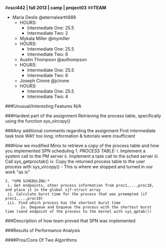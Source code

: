#**csci442 | fall 2013 | camp | project03**
##**TEAM**

- Maria Deslis @eternalearth888
	* HOURS:
		+ Intermediate One: 25.5
		+ Intermediate Two: 2
	- Mykala Miller @mymiller
	* HOURS:
		+ Intermediate One: 25.5
		+ Intermediate Two: 6
	- Austin Thompson @authompson
	* HOURS:
		+ Intermediate One: 25.5
		+ Intermediate Two: 6
	- Joseph Cirone @jcirone
	* HOURS:
		+ Intermediate One: 25.5
		+ Intermediate Two: 4

###Unusual/Interesting Features
    N/A 

###Hardest part of the assignment
    Retrieving the process table, specifically using the function sys_vircopy()

###Any additional comments regarding the assignment
    First intermediate task took WAY too long; information & tutorials were insufficient

###How we modified Minix to retrieve a copy of the process table and how you implemented SPN scheduling
    1. *PROCESS TABLE:*
		i. Implement a system call to the PM server
		ii. Implement a task call to the sched server
		iii. Call sys_getproctab()
			  iv. Copy the returned process table to the user process with sys_vircopy() - This is where we stopped and turned in our work "as is"

    2. *SPN SCHEDULING:*
	 i. Get endpoints, other process information from proc1,...,proc10, and place it in the global sjf-struct array
	 ii. Calculate burst time for the process that was preempted (if proc1,...,proc10)
	 iii. Find which process has the shortest burst time
		   iv. Dequeue and Enqueue the process with the shortest burst time (send endpoint of the process to the kernel with sys_qptab())

###Description of how team proved that SPN was implemented

###Results of Performance Analysis

####Pros/Cons Of Two Algorithms
